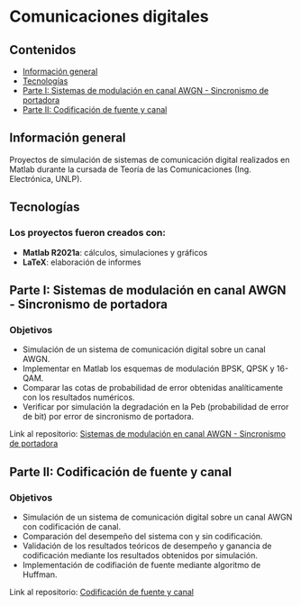 # Comunicaciones digitales

## Contenidos
* [Información general](#informacion-general)
* [Tecnologías](#technologies)
* [Parte I: Sistemas de modulación en canal AWGN - Sincronismo de portadora](#main-features)
* [Parte II: Codificación de fuente y canal](https://github.com/ivan-svetlich/bookshelf/blob/main/screenshots/README.md)

## Información general
Proyectos de simulación de sistemas de comunicación digital realizados en Matlab durante la cursada de Teoría de las Comunicaciones (Ing. Electrónica, UNLP).

## Tecnologías
### Los proyectos fueron creados con:
* **Matlab R2021a**: cálculos, simulaciones y gráficos
* **LaTeX**: elaboración de informes

## Parte I: Sistemas de modulación en canal AWGN - Sincronismo de portadora
### Objetivos
* Simulación de un sistema de comunicación digital sobre un canal AWGN.
* Implementar en Matlab los esquemas de modulación BPSK, QPSK y 16-QAM.
* Comparar las cotas de probabilidad de error obtenidas analíticamente con los resultados numéricos.
* Verificar por simulación la degradación en la Peb (probabilidad de error de bit) por error de sincronismo de portadora.

Link al repositorio: [Sistemas de modulación en canal AWGN - Sincronismo de portadora](https://github.com/ivan-svetlich/digital-communications/tree/main/modulation-and-synchronization)

## Parte II: Codificación de fuente y canal
### Objetivos
* Simulación de un sistema de comunicación digital sobre un canal AWGN con codificación de
canal.
* Comparación del desempeño del sistema con y sin codificación.
* Validación de los resultados teóricos de desempeño y ganancia de codificación mediante los
resultados obtenidos por simulación.
* Implementación de codifiación de fuente mediante algoritmo de Huffman.

Link al repositorio: [Codificación de fuente y canal](https://github.com/ivan-svetlich/digital-communications/tree/main/source-and-channel-encoding)
